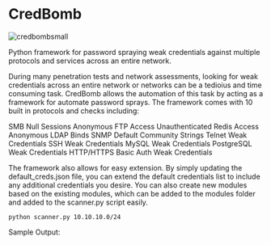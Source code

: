 # CredBomb

![credbombsmall](https://github.com/user-attachments/assets/750fbf67-0cd4-4395-bbd2-b3786c5ecb42)

Python framework for password spraying weak credentials against multiple protocols and services across an entire network. 

During many penetration tests and network assessments, looking for weak credentials across an entire network or networks can be a tedioius and time consuming task. CredBomb allows the automation of this task by acting as a framework for automate password sprays. The framework comes with 10 built in protocols and checks including: 

SMB Null Sessions
Anonymous FTP Access
Unauthenticated Redis Access 
Anonymous LDAP Binds
SNMP Default Community Strings
Telnet Weak Credentials
SSH Weak Credentials
MySQL Weak Credentials
PostgreSQL Weak Credentials
HTTP/HTTPS Basic Auth Weak Credentials

The framework also allows for easy extension. By simply updating the default_creds.json file, you can extend the default credentials list to include any additional credentials you desire. You can also create new modules based on the existing modules, which can be added to the modules folder and added to the scanner.py script easily. 

```python scanner.py 10.10.10.0/24``` 

Sample Output: 

```
```
